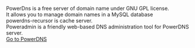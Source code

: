 PowerDns is a free server of domain name under GNU GPL license.   
It allows you to manage domain names in a MySQL database  
powerdns-recursor is  cache server.  
Poweradmin is a friendly web-based DNS administration tool for PowerDNS server.  
[Go to PowerDNS](../../../PowerDNS/wiki/01Network) 
